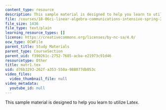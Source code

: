 ```yaml
---
content_type: resource
description: This sample material is designed to help you learn to utilize Latex.
file: /courses/18-06ci-linear-algebra-communications-intensive-spring-2004/d76b3293262fa353550a988077db053c_matr1.tex
file_size: 1436
file_type: text/plain
learning_resource_types: []
license: https://creativecommons.org/licenses/by-nc-sa/4.0/
ocw_type: OCWFile
parent_title: Study Materials
parent_type: CourseSection
parent_uid: f390261c-2752-7685-acba-e21973c91d46
resourcetype: Other
title: matr1.tex
uid: d76b3293-262f-a353-550a-988077db053c
video_files:
  video_thumbnail_file: null
video_metadata:
  youtube_id: null
---
```

This sample material is designed to help you learn to utilize Latex.